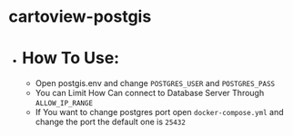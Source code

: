 # cartoview-postgis

- # How To Use:
    - Open postgis.env and change `POSTGRES_USER` and `POSTGRES_PASS`
    - You can Limit How Can connect to Database Server Through `ALLOW_IP_RANGE`
    - If You want to change postgres port open `docker-compose.yml` and change the port the default one is `25432`